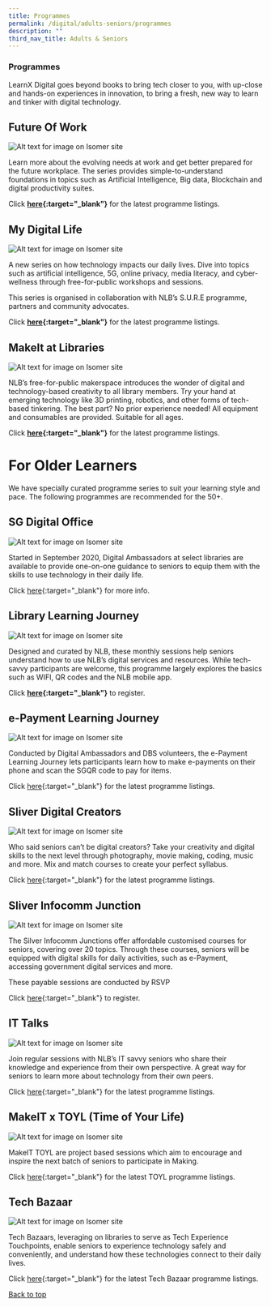 ```yaml
---
title: Programmes
permalink: /digital/adults-seniors/programmes
description: ""
third_nav_title: Adults & Seniors
---
```

<style type="text/css">
/* Links */
.content a { color: #322987; }
.content a:focus,
.content a:hover { color: #28216c; }

/* Button Outline */
.bp-button { padding-left: 1.5rem; padding-right: 1.5rem; }
.bp-button.is-primary-outline { border: 1px solid #322987; color: #322987; background-color: transparent; text-decoration: none; }
.bp-button.is-primary-outline:focus,
.bp-button.is-primary-outline:hover { border: 1px solid #322987; color: #cff2e8; background-color: #322987; text-decoration: none; }

/* Responsive Iframe */
.responsive-iframe { position: absolute; top: 0; left: 0; bottom: 0; right: 0; width: 100%; height: 100%; }
.responsive-iframe-container { position: relative; overflow: hidden; width: 100%; }
.responsive-iframe-container.ratio-16by9 { padding-top: 56.25%; }
.responsive-iframe-container.ratio-4by3 { padding-top: 75%; }
.responsive-iframe-container.ratio-3by2 { padding-top: 66.66%; }
.responsive-iframe-container.ratio-1by1 { padding-top: 100%; }
</style>
### **Programmes**
LearnX Digital goes beyond books to bring tech closer to you, with up-close and hands-on experiences in innovation, to bring a fresh, new way to learn and tinker with digital technology.

## **Future Of Work**

![Alt text for image on Isomer site](/images/digital/Digital-Prog-AS-01.jpg)

Learn more about the evolving needs at work and get better prepared for the future workplace. The series provides simple-to-understand foundations in topics such as Artificial Intelligence, Big data, Blockchain and digital productivity suites.

Click <strong>[here](https://go.gov.sg/nlbfow){:target="_blank"}</strong> for the latest programme listings.

## **My Digital Life**
![Alt text for image on Isomer site](/images/digital/Digital-Prog-AS-02.jpg)

A new series on how technology impacts our daily lives. Dive into topics such as artificial intelligence, 5G, online privacy, media literacy, and cyber-wellness through free-for-public workshops and sessions. 

This series is organised in collaboration with NLB’s S.U.R.E programme, partners and community advocates. 

Click <strong>[here](https://go.gov.sg/nlbmdl){:target="_blank"}</strong> for the latest programme listings.

## **MakeIt at Libraries** 
![Alt text for image on Isomer site](/images/digital/Digital-Prog-AS-MakeIT-at-Libraries.png)

NLB’s free-for-public makerspace introduces the wonder of digital and technology-based creativity to all library members. Try your hand at emerging technology like 3D printing, robotics, and other forms of tech-based tinkering. The best part? No prior experience needed! All equipment and consumables are provided. Suitable for all ages.

Click <strong>[here](https://go.gov.sg/nlb-makeit-events){:target="_blank"}</strong> for the latest programme listings.


# **For Older Learners**

We have specially curated programme series to suit your learning style and pace. The following programmes are recommended for the 50+.

## **SG Digital Office**
![Alt text for image on Isomer site](/images/digital/Digital-Prog-AS-Seniors_SDO.jpg)

Started in September 2020, Digital Ambassadors at select libraries are available to provide one-on-one guidance to seniors to equip them with the skills to use technology in their daily life. 

Click [here](https://www.imda.gov.sg/en/seniorsgodigital/Learn/Guided-Learning/SG-Digital-Community-Hubs){:target="_blank"} for more info.

## **Library Learning Journey**
![Alt text for image on Isomer site](/images/digital/Digital-Prog-AS-Placeholder-05a.png)

Designed and curated by NLB, these monthly sessions help seniors understand how to use NLB’s digital services and resources. While tech-savvy participants are welcome, this programme largely explores the basics such as WIFI, QR codes and the NLB mobile app. 

Click <strong>[here](https://www.imda.gov.sg/en/seniorsgodigital/Learn/Guided-Learning/Learning-Journeys){:target="_blank"}</strong> to register.

## **e-Payment Learning Journey**
![Alt text for image on Isomer site](/images/digital/Digital-Prog-AS-Placeholder-05.png)

Conducted by Digital Ambassadors and DBS volunteers, the e-Payment Learning Journey lets participants learn how to make e-payments on their phone and scan the SGQR code to pay for items.

Click [here](https://www.eventbrite.sg/o/golibrary-national-library-board-singapore-26735252849){:target="_blank"} for the latest programme listings. 


## **Sliver Digital Creators**
![Alt text for image on Isomer site](/images/digital/Digital-Prog-Seniors_SDC_TBC.jpg)

Who said seniors can’t be digital creators? Take your creativity and digital skills to the next level through photography, movie making, coding, music and more. Mix and match courses to create your perfect syllabus.

Click [here](https://www.eventbrite.sg/o/golibrary-national-library-board-singapore-26735252849){:target="_blank"} for the latest programme listings.

## **Sliver Infocomm Junction**
![Alt text for image on Isomer site](/images/digital/Digital-Prog-Seniors_SIJ_TBC.jpg)

The Silver Infocomm Junctions offer affordable customised courses for seniors, covering over 20 topics. Through these courses, seniors will be equipped with digital skills for daily activities, such as e-Payment, accessing government digital services and more. 

These payable sessions are conducted by RSVP

Click [here](https://www.eventbrite.sg/o/golibrary-national-library-board-singapore-26735252849){:target="_blank"} to register. 


## **IT Talks**
![Alt text for image on Isomer site](/images/digital/Digital-Prog-AS-07.JPG)

Join regular sessions with NLB’s IT savvy seniors who share their knowledge and experience from their own perspective. A great way for seniors to learn more about technology from their own peers.

Click [here](https://www.eventbrite.sg/o/golibrary-national-library-board-singapore-26735252849){:target="_blank"} for the latest programme listings.

## **MakeIT x TOYL (Time of Your Life)**
![Alt text for image on Isomer site](/images/digital/Digital-Prog-Seniors_makeITTOYL.jpg)

MakeIT TOYL are project based sessions which aim to encourage and inspire the next batch of seniors to participate in Making. 

Click [here](https://www.eventbrite.sg/o/golibrary-national-library-board-singapore-26735252849){:target="_blank"} for the latest TOYL programme listings.

## **Tech Bazaar**
![Alt text for image on Isomer site](/images/digital/Digital-Prog-Seniors_Techbazaar.jpg)

Tech Bazaars, leveraging on libraries to serve as Tech Experience Touchpoints, enable seniors to experience technology safely and conveniently, and understand how these technologies connect to their daily lives.

Click [here](https://www.eventbrite.sg/o/golibrary-national-library-board-singapore-26735252849){:target="_blank"} for the latest Tech Bazaar programme listings.

<p class="has-text-right margin--top--xl"><a href="#main-content">Back to top</a></p>